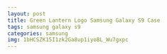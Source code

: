 ```yaml
---
layout: post
title: Green Lantern Logo Samsung Galaxy S9 Case
tags: samsung galaxy s9
categories: samsung
img: 1bHCSZK15I1zk2Ga8up1iyoBL_Wu7gxpc
---
```


